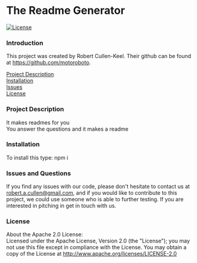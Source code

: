 
# The Readme Generator
[![License](https://img.shields.io/badge/License-Apache%202.0-blue.svg)](https://opensource.org/licenses/Apache-2.0)

### Introduction

This project was created by Robert Cullen-Keel. Their github can be found at https://github.com/motoroboto.

[Project Description](#project-description)  
[Installation](#installation)  
[Issues](#issues-and-questions)  
[License](#license)  


### Project Description  
It makes readmes for you  
You answer the questions and it makes a readme  

### Installation  
To install this type: 
npm i

### Issues and Questions
If you find any issues with our code, please don't hesitate to contact us at robert.a.cullen@gmail.com, and if you would like to contribute to this project, we could use someone who is able to further testing. If you are interested in pitching in get in touch with us. 

### License  
About the Apache 2.0 License:   
Licensed under the Apache License, Version 2.0 (the "License"); you may not use this file except in compliance with the License. You may obtain a copy of the License at http://www.apache.org/licenses/LICENSE-2.0
